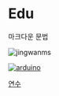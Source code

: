 # Edu

마크다운 문법


![jingwanms](http://image.babosarang.co.kr/product/detail/BQV/701041211522588/601.jpg)




[
![arduino](http://d2rormqr1qwzpz.cloudfront.net/photos/2013/04/03/47185-arduino.jpg)
](https://youtu.be/2igPl-MTfTQ)


[연수](https://docs.google.com/document/d/1xW7XpK67YzmDa2OHuKNp_AoTY-SBlM91jEtBJpb4fUY/edit?usp=drive_web)
